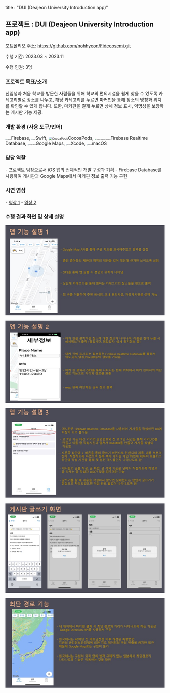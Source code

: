 title : "DUI (Deajeon University Introduction app)"

## 프로젝트 : DUI (Deajeon University Introduction app)

포트폴리오 주소: https://github.com/nohhyeon/Fidecosemi.git

수행 기간: 2023.03 ~ 2023.11

수행 인원: 3명

### 프로젝트 목표/소개

신입생과 처음 학교를 방문한 사람들을 위해 학교의 편의시설을 쉽게 찾을 수 있도록 카테고리별로 장소를 나누고, 해당 카테고리를 누르면 마커핀을 통해 장소의 명칭과 위치를 확인할 수 있게 합니다. 또한, 마커핀을 길게 누르면 상세 정보 표시, 익명성을 보장하는 게시판 기능 제공.

### 개발 환경 (사용 도구/언어)

<img src="https://cdn.jumpit.co.kr/images/stacks/firebase.png" alt="Firebase" style="zoom:25%;" />Firebase, <img src="https://cdn.jumpit.co.kr/images/stacks/swift.png" alt="Swift" style="zoom:25%;" />Swift, <img src="https://cdn.jumpit.co.kr/images/stacks/noStack.png" alt="CocoaPods" style="zoom: 67%;" />CocoaPods, <img src="https://cdn.jumpit.co.kr/images/stacks/FirebaseRealtimeDatabase.png" alt="Firebase Realtime Database" style="zoom:25%;" />Firebase Realtime Database, <img src="https://cdn.jumpit.co.kr/images/stacks/googlemaps.png" alt="Google Maps" style="zoom:25%;" />Google Maps, <img src="https://cdn.jumpit.co.kr/images/stacks/xcode.png" alt="Xcode" style="zoom:25%;" />Xcode, <img src="https://cdn.jumpit.co.kr/images/stacks/macos.png" alt="macOS" style="zoom:25%;" />macOS



### 담당 역할

\- 프로젝트 팀장으로서 iOS 앱의 전체적인 개발 구성과 기획
 \- Firebase Database를 사용하여 게시판과 Google Maps에서 마커핀 정보 출력 기능 구현

### 시연 영상

\- [영상 1](https://www.youtube.com/shorts/PKLn743jEoM)
 \- [영상 2](https://www.youtube.com/shorts/HAFVg5ZxwcM)

### 수행 결과 화면 및 상세 설명

![image-20240616145619135](../images/2024-06-16-DUI/image-20240616145619135.png)

![image-20240616145626057](../images/2024-06-16-DUI/image-20240616145626057.png)

![image-20240616145632220](../images/2024-06-16-DUI/image-20240616145632220.png)

![image-20240616145637692](../images/2024-06-16-DUI/image-20240616145637692.png)

![image-20240616145644542](../images/2024-06-16-DUI/image-20240616145644542.png)